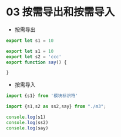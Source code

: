 # 03 按需导出和按需导入

* 按需导出

```javascript
export let s1 = 10
```

```javascript
export let s1 = 10
export let s2 = 'ccc'
export function say() {

}
```

* 按需导入

```javascript
import {s1} from '模块标识符'
```

```javascript
import {s1,s2 as ss2,say} from "./m3";

console.log(s1)
console.log(ss2)
console.log(say)
```

